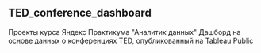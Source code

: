 ## TED_conference_dashboard
Проекты курса Яндекс Практикума "Аналитик данных" 
Дашборд на основе данных о конференциях TED, опубликованный на Tableau Public 
